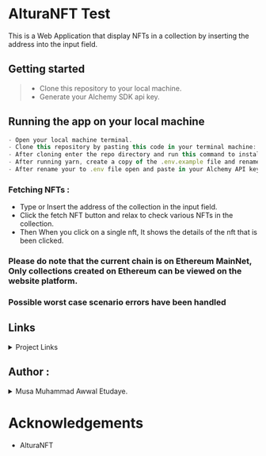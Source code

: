 # AlturaNFT Test

This is a Web Application that display NFTs in a collection by inserting the address into the input field.

## Getting started

> - Clone this repository to your local machine.
> - Generate your Alchemy SDK api key.

## Running the app on your local machine

```js
- Open your local machine terminal.
- Clone this repository by pasting this code in your terminal machine: git clone https://github.com/techbone/ALTURA-NFT-TEST.git
- After cloning enter the repo directory and run this command to install dependencies: yarn install
- After running yarn, create a copy of the .env.example file and rename to .env
- After rename your to .env file open and paste in your Alchemy API key.
```

### Fetching NFTs :

- Type or Insert the address of the collection in the input field.
- Click the fetch NFT button and relax to check various NFTs in the collection.
- Then When you click on a single nft, It shows the details of the nft that is been clicked.

### Please do note that the current chain is on Ethereum MainNet, Only collections created on Ethereum can be viewed on the website platform.

### Possible worst case scenario errors have been handled

## Links

<details>
    <summary>Project Links</summary>
    <ul>
    <li><a href="https://github.com/techbone/ALTURA-NFT-TEST">ALTURA-NFT : GITHUB Repository</a></li>
    <li><a href="https://stunning-wisp-f9781f.netlify.app">Deployed Site Link <./a></li>
    <li><a href="mailto:musaawwaletudaye@gmail.com">E-mail address</a></li>
    </ul>
</details>

## Author :

<details>
    <summary> Musa Muhammad Awwal Etudaye.</summary>
    <ul>
    <li><a href="https://www.github.com/techbone">Github</a></li>
    <li><a href="https://www.twitter.com/WeebAhmard">Twitter</a></li>
    <li><a href="mailto:musaawwaletudaye@gmail.com">E-mail</a></li>
    </ul>
</details>

# Acknowledgements

- AlturaNFT
